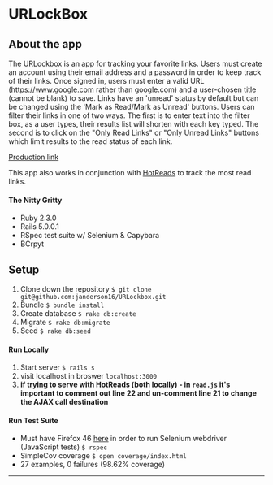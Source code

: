 # URLockBox

## About the app

The URLockbox is an app for tracking your favorite links. Users must create an account using their email address and a password in order to keep track of their links. Once signed in, users must enter a valid URL (https://www.google.com rather than google.com) and a user-chosen title (cannot be blank) to save. Links have an 'unread' status by default but can be changed using the 'Mark as Read/Mark as Unread' buttons. Users can filter their links in one of two ways. The first is to enter text into the filter box, as a user types, their results list will shorten with each key typed. The second is to click on the "Only Read Links" or "Only Unread Links" buttons which limit results to the read status of each link.

[Production link](https://obscure-basin-69091.herokuapp.com/)

This app also works in conjunction with [HotReads](https://peaceful-anchorage-24168.herokuapp.com/) to track the most read links.

#### The Nitty Gritty
* Ruby 2.3.0
* Rails 5.0.0.1
* RSpec test suite w/ Selenium & Capybara
* BCrpyt


## Setup

1. Clone down the repository
```$ git clone git@github.com:janderson16/URLockbox.git```
1. Bundle
```$ bundle install```
1. Create database
```$ rake db:create```
1. Migrate
```$ rake db:migrate``` 
1. Seed
```$ rake db:seed```
#### Run Locally
1. Start server
```$ rails s```
1. visit localhost in broswer
```localhost:3000``` 
2. **if trying to serve with HotReads (both locally)  - in ```read.js``` it's important to comment out line 22 and un-comment line 21 to change the AJAX call destination**
#### Run Test Suite
* Must have Firefox 46  [here](https://www.softexia.com/windows/web-browsers/firefox-46) in order to run Selenium webdriver (JavaScript tests)
```$ rspec```
* SimpleCov coverage
```$ open coverage/index.html```
* 27 examples, 0 failures (98.62% coverage)

---
